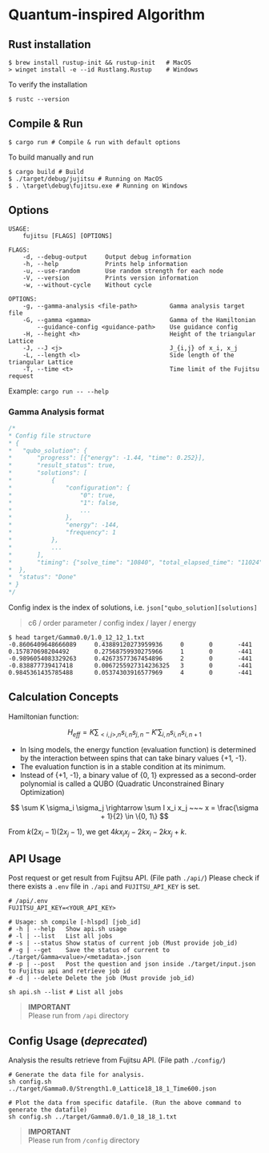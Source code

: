 # Quantum-inspired Algorithm

## Rust installation

```shell
$ brew install rustup-init && rustup-init   # MacOS
> winget install -e --id Rustlang.Rustup    # Windows
```

To verify the installation

```shell
$ rustc --version
```

## Compile & Run

```shell
$ cargo run # Compile & run with default options
```

To build manually and run

```shell
$ cargo build # Build
$ ./target/debug/jujitsu # Running on MacOS
$ . \target\debug\fujitsu.exe # Running on Windows
```

## Options

```
USAGE:
    fujitsu [FLAGS] [OPTIONS]

FLAGS:
    -d, --debug-output     Output debug information
    -h, --help             Prints help information
    -u, --use-random       Use random strength for each node
    -V, --version          Prints version information
    -w, --without-cycle    Without cycle

OPTIONS:
    -g, --gamma-analysis <file-path>         Gamma analysis target file
    -G, --gamma <gamma>                      Gamma of the Hamiltonian
        --guidance-config <guidance-path>    Use guidance config
    -H, --height <h>                         Height of the triangular Lattice
    -J, --J <j>                              J_{i,j} of x_i, x_j
    -L, --length <l>                         Side length of the triangular Lattice
    -T, --time <t>                           Time limit of the Fujitsu request
```

Example: `cargo run -- --help`

### Gamma Analysis format

```rs
/*
* Config file structure
* {
*   "qubo_solution": {
*       "progress": [{"energy": -1.44, "time": 0.252}],
*       "result_status": true,
*       "solutions": [
*           {
*               "configuration": {
*                   "0": true,
*                   "1": false,
*                   ...
*               },
*               "energy": -144,
*               "frequency": 1
*           },
*           ...
*       ],
*       "timing": {"solve_time": "10840", "total_elapsed_time": "11024"},
*  },
*  "status": "Done"
* }
*/
```

Config index is the index of solutions, i.e. `json["qubo_solution][solutions]`

> c6 / order parameter / config index / layer / energy

```shell
$ head target/Gamma0.0/1.0_12_12_1.txt
-0.8606409648666089     0.43889120273959936     0       0       -441
0.157870698204492       0.27568759930275966     1       0       -441
-0.9896054083329263     0.42673577367454896     2       0       -441
-0.838877739417418      0.0067255927314236325   3       0       -441
0.9845361435785488      0.05374303916577969     4       0       -441
```

## Calculation Concepts

Hamiltonian function:

$$
H_{eff} = K \sum_{<i, j>, n} s_{i, n}s_{j, n}  - K' \sum_{i, n} s_{i, n} s_{i, n+1}
$$

- In Ising models, the energy function (evaluation function) is determined by the interaction between spins that can take binary values {+1, -1}.
- The evaluation function is in a stable condition at its minimum.
- Instead of {+1, -1}, a binary value of {0, 1} expressed as a second-order polynomial
  is called a QUBO (Quadratic Unconstrained Binary Optimization)

$$
\sum K \sigma_i \sigma_j \rightarrow \sum I x_i x_j ~~~
x = \frac{\sigma + 1}{2} \in \{0, 1\}
$$

From $k(2x_i - 1)(2x_j - 1)$, we get $4kx_ix_j - 2kx_i - 2kx_j + k$.

## API Usage

Post request or get result from Fujitsu API. (File path `./api/`) Please check if there exists a `.env` file in `./api` and `FUJITSU_API_KEY` is set.

```dosini
# /api/.env
FUJITSU_API_KEY=<YOUR_API_KEY>
```

```shell
# Usage: sh compile [-hlspd] [job_id]
# -h | --help   Show api.sh usage
# -l | --list   List all jobs
# -s | --status Show status of current job (Must provide job_id)
# -g | --get    Save the status of current to ./target/Gamma<value>/<metadata>.json
# -p | --post   Post the question and json inside ./target/input.json to Fujitsu api and retrieve job id
# -d | --delete Delete the job (Must provide job_id)

sh api.sh --list # List all jobs
```

> **IMPORTANT**  
> Please run from `/api` directory

## Config Usage (_deprecated_)

Analysis the results retrieve from Fujitsu API. (File path `./config/`)

```shell
# Generate the data file for analysis.
sh config.sh ../target/Gamma0.0/Strength1.0_Lattice18_18_1_Time600.json

# Plot the data from specific datafile. (Run the above command to generate the datafile)
sh config.sh ../target/Gamma0.0/1.0_18_18_1.txt
```

> **IMPORTANT**  
> Please run from `/config` directory
